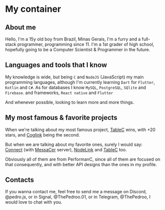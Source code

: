 # My container

## About me

Hello, I'm a 15y old boy from Brazil, Minas Gerais, I'm a furry and a full-stack programmer, programming since 11.
I'm a 1st grader of high school, hopefully going to be a Computer Scientist & Programmer in the future.

## Languages and tools that I know

My knowledge is wide, but being `C` and `NodeJS` (JavaScript) my main programming languages, although I'm currently learning `Dart` for `Flutter`, `Kotlin` and `C#`.
As for databases I know `MySQL`, `PostgreSQL`, `SQlite` and `Firebase`. and frameworks, `React native` and `Flutter`

And whenever possible, looking to learn more and more things.

## My most famous & favorite projects

When we're talking about my most famous project, [TableC](https://github.com/PerformanC/TableC) wins, with +20 stars, and [Coglink](https://github.com/PerformanC/Coglink) being the second.

But when we are talking about my favorite ones, surely I would say: [Connect](https://github.com/PerformanC/Connect) (with [MessaCer](https://github.com/PerformanC/MessaCer) server), [NodeLink](https://github.com/PerformanC/NodeLink) and [TableC](https://github.com/PerformanC/TableC) too.

Obviously all of them are from PerformanC, since all of them are focused on that consequently, and with better API designs than the ones in my profile.

## Contacts

If you wanna contact me, feel free to send me a message on Discord, @pedro.js, or in Signal, @ThePedroo.01, or in Telegram, @ThePedroo, I would love to chat with you.
